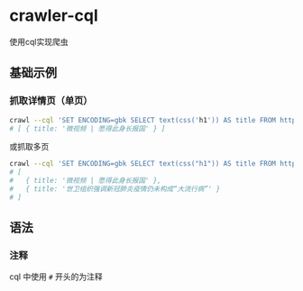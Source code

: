 # crawler-cql

使用cql实现爬虫

## 基础示例

### 抓取详情页（单页）

```bash
crawl --cql 'SET ENCODING=gbk SELECT text(css('h1')) AS title FROM https://news.163.com/20/0217/13/F5JDV8GD000189FH.html'
# [ { title: '微视频 | 愿得此身长报国' } ]
```

或抓取多页

```bash
crawl --cql 'SET ENCODING=gbk SELECT text(css("h1")) AS title FROM https://news.163.com/20/0217/13/F5JDV8GD000189FH.html, https://news.163.com/20/0225/11/F67P1C0Q000189FH.html'
# [
#   { title: '微视频 | 愿得此身长报国' },
#   { title: '世卫组织强调新冠肺炎疫情仍未构成“大流行病”' }
# ]
```

## 语法

### 注释

cql 中使用 `#` 开头的为注释
